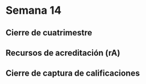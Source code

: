 # Semana 14


## Cierre de cuatrimestre


## Recursos de acreditación (rA)


## Cierre de captura de calificaciones 

